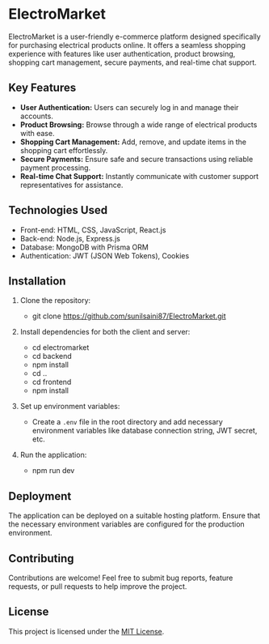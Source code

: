 # ElectroMarket

ElectroMarket is a user-friendly e-commerce platform designed specifically for purchasing electrical products online. It offers a seamless shopping experience with features like user authentication, product browsing, shopping cart management, secure payments, and real-time chat support.

## Key Features

- **User Authentication:** Users can securely log in and manage their accounts.
- **Product Browsing:** Browse through a wide range of electrical products with ease.
- **Shopping Cart Management:** Add, remove, and update items in the shopping cart effortlessly.
- **Secure Payments:** Ensure safe and secure transactions using reliable payment processing.
- **Real-time Chat Support:** Instantly communicate with customer support representatives for assistance.

## Technologies Used

- Front-end: HTML, CSS, JavaScript, React.js
- Back-end: Node.js, Express.js
- Database: MongoDB with Prisma ORM
- Authentication: JWT (JSON Web Tokens), Cookies

## Installation

1. Clone the repository:

   - git clone https://github.com/sunilsaini87/ElectroMarket.git

2. Install dependencies for both the client and server:
   - cd electromarket
   - cd backend
   - npm install
   - cd ..
   - cd frontend
   - npm install
3. Set up environment variables:

   - Create a `.env` file in the root directory and add necessary environment variables like database connection string, JWT secret, etc.

4. Run the application:
   - npm run dev

## Deployment

The application can be deployed on a suitable hosting platform. Ensure that the necessary environment variables are configured for the production environment.

## Contributing

Contributions are welcome! Feel free to submit bug reports, feature requests, or pull requests to help improve the project.

## License

This project is licensed under the [MIT License](LICENSE).
